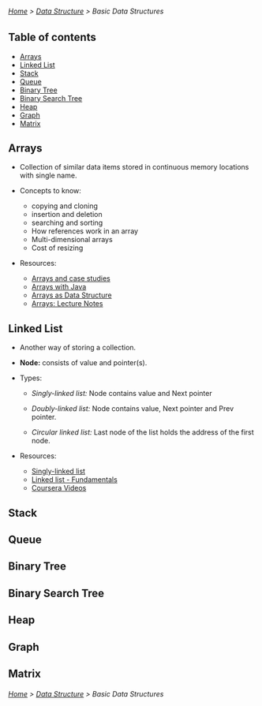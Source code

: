 ###### [Home](../../README.md) > [Data Structure](data_structure.md) > Basic Data Structures

## Table of contents
 * [Arrays](#arrays)
 * [Linked List](#linked-list)
 * [Stack](#stack)
 * [Queue](#queue)
 * [Binary Tree](#binary-tree)
 * [Binary Search Tree](#binary-search-tree)
 * [Heap](#heap)
 * [Graph](#graph)
 * [Matrix](#matrix)
 

## Arrays

  * Collection of similar data items stored in continuous memory locations with single name.
  
  * Concepts to know:
    * copying and cloning
    * insertion and deletion
    * searching and sorting
    * How references work in an array
    * Multi-dimensional arrays
    * Cost of resizing
  
  * Resources:
  
    * [Arrays and case studies](http://people.cs.ksu.edu/~schmidt/PPJv12pdf/ch8V12.pdf)
    * [Arrays with Java](https://www.cs.cmu.edu/~adamchik/15-121/lectures/Arrays/arrays.html)
    * [Arrays as Data Structure](http://jcsites.juniata.edu/faculty/kruse/cs240/arrays.htm)
    * [Arrays: Lecture Notes](https://web.eecs.utk.edu/~cs102/lectures/7.html)
    

## Linked List

  * Another way of storing a collection.
  
  * **Node:** consists of value and pointer(s).
  
  * Types:
    
    * *Singly-linked list:* Node contains value and Next pointer
    
    * *Doubly-linked list:* Node contains value, Next pointer and Prev pointer.
    
    * *Circular linked list:* Last node of the list holds the address of the first node.
  
  * Resources:
    
    * [Singly-linked list](https://www.hackerearth.com/practice/data-structures/linked-list/singly-linked-list/tutorial/) 
    * [Linked list - Fundamentals](https://www.studytonight.com/data-structures/introduction-to-linked-list)
    * [Coursera Videos](https://www.coursera.org/learn/data-structures/lecture/kHhgK/singly-linked-lists)
 
## Stack


## Queue


## Binary Tree


## Binary Search Tree


## Heap


## Graph


## Matrix


###### [Home](../../README.md) > [Data Structure](data_structure.md) > Basic Data Structures